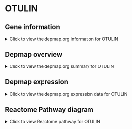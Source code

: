 <h1>OTULIN</h1>

<h2>Gene information</h2>
<details>
  <summary>Click to view the depmap.org information for OTULIN</summary>
  <iframe src="https://depmap.org/portal/gene/OTULIN?tab=about" style="border:none;width:100%;height:800px"></iframe>
</details>

<h2>Depmap overview</h2>
<details>
  <summary>Click to view the depmap.org summary for OTULIN</summary>
  <iframe src="https://depmap.org/portal/gene/OTULIN?tab=overview" style="border:none;width:100%;height:800px"></iframe>
</details>

<h2>Depmap expression</h2>
<details>
  <summary>Click to view the depmap.org expression data for OTULIN</summary>
  <iframe src="https://depmap.org/portal/gene/OTULIN?tab=characterization" style="border:none;width:100%;height:800px"></iframe>
</details>



<h2>Reactome Pathway diagram</h2>
<details>
  <summary>Click to view Reactome pathway for OTULIN</summary>
  <p>Synthesis of active ubiquitin: roles of E1 and E2 enzymes</p>
  <iframe src="https://reactome.org/PathwayBrowser/#/R-HSA-8866652" style="border:none;width:100%;height:800px"></iframe>
</details>




